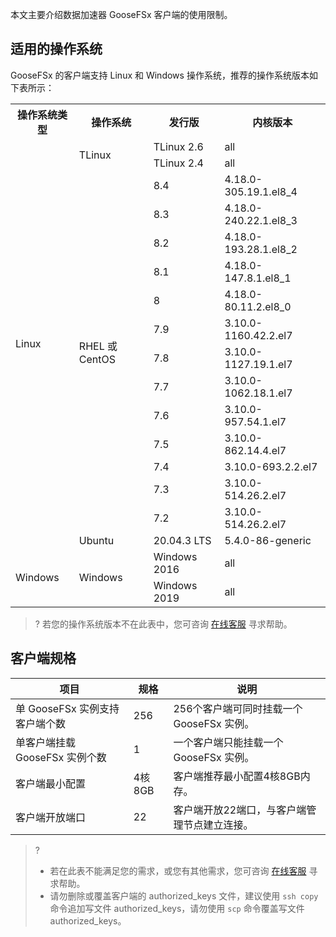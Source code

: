 本文主要介绍数据加速器 GooseFSx 客户端的使用限制。

## 适用的操作系统

GooseFSx 的客户端支持 Linux 和 Windows 操作系统，推荐的操作系统版本如下表所示：

<table>
   <tr>
      <th>操作系统类型</td>
      <th>操作系统</td>
      <th>发行版</td>
      <th>内核版本</td>
   </tr>
   <tr>
      <td rowspan=16>Linux</td>
      <td rowspan=2>TLinux</td>
      <td>TLinux 2.6</td>
      <td>all</td>
   </tr>
   <tr>
      <td>TLinux 2.4</td>
      <td>all</td>
   </tr>
   <tr>
      <td rowspan=13>RHEL 或 CentOS</td>
      <td>8.4</td>
      <td>4.18.0-305.19.1.el8_4</td>
   </tr>
   <tr>
      <td>8.3</td>
      <td>4.18.0-240.22.1.el8_3</td>
   </tr>
   <tr>
      <td>8.2</td>
      <td>4.18.0-193.28.1.el8_2</td>
   </tr>
   <tr>
      <td>8.1</td>
      <td>4.18.0-147.8.1.el8_1</td>
   </tr>
   <tr>
      <td>8</td>
      <td>4.18.0-80.11.2.el8_0</td>
   </tr>
   <tr>
      <td>7.9</td>
      <td>3.10.0-1160.42.2.el7</td>
   </tr>
   <tr>
      <td>7.8</td>
      <td>3.10.0-1127.19.1.el7</td>
   </tr>
   <tr>
      <td>7.7</td>
      <td>3.10.0-1062.18.1.el7</td>
   </tr>
   <tr>
      <td>7.6</td>
      <td>3.10.0-957.54.1.el7</td>
   </tr>
   <tr>
      <td>7.5</td>
      <td>3.10.0-862.14.4.el7</td>
   </tr>
   <tr>
      <td>7.4</td>
      <td>3.10.0-693.2.2.el7</td>
   </tr>
   <tr>
      <td>7.3</td>
      <td>3.10.0-514.26.2.el7</td>
   </tr>
   <tr>
      <td>7.2</td>
      <td>3.10.0-514.26.2.el7</td>
   </tr>
   <tr>
      <td>Ubuntu</td>
      <td>20.04.3 LTS</td>
      <td>5.4.0-86-generic</td>
   </tr>
   <tr>
      <td rowspan=2>Windows</td>
      <td rowspan=2>Windows</td>
      <td>Windows 2016</td>
      <td>all</td>
   </tr>
   <tr>
      <td>Windows 2019</td>
      <td>all</td>
   </tr>
</table>

>? 若您的操作系统版本不在此表中，您可咨询 [在线客服](https://cloud.tencent.com/act/event/Online_service?from=doc_582) 寻求帮助。
>

## 客户端规格

| **项目**                          | **规格** | **说明**                                                     |
| --------------------------------- | -------- | ------------------------------------------------------------ |
| 单 GooseFSx 实例支持客户端个数 | 256        | 256个客户端可同时挂载一个 GooseFSx 实例。                      |
| 单客户端挂载 GooseFSx 实例个数 | 1      | 一个客户端只能挂载一个 GooseFSx 实例。 |
| 客户端最小配置 | 4核8GB        | 客户端推荐最小配置4核8GB内存。                      |
| 客户端开放端口 | 22        | 客户端开放22端口，与客户端管理节点建立连接。                      |

>? 
> - 若在此表不能满足您的需求，或您有其他需求，您可咨询 [在线客服](https://cloud.tencent.com/act/event/Online_service?from=doc_582) 寻求帮助。
> - 请勿删除或覆盖客户端的 authorized_keys 文件，建议使用 `ssh copy` 命令追加写文件 authorized_keys，请勿使用 `scp` 命令覆盖写文件 authorized_keys。
> 
